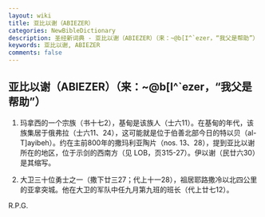 ```yaml
---
layout: wiki
title: 亚比以谢（ABIEZER）
categories: NewBibleDictionary
description: 圣经新词典 - 亚比以谢（ABIEZER）（来：~@b[I^`ezer，“我父是帮助”）
keywords: 亚比以谢, ABIEZER
comments: false
---
```


## 亚比以谢（ABIEZER）（来：~@b[I^`ezer，“我父是帮助”）

1. 玛拿西的一个宗族（书十七2），基甸是该族人（士六11）。在基甸的年代，该族集居于俄弗拉（士六11、24），这可能就是位于伯善北部今日的特以贝（al-T]ayibeh）。约在主前800年的撒玛利亚陶片（nos. 13、28），提到亚比以谢所在的地区，位于示剑的西南方（见 LOB，页315-27）。伊以谢（民廿六30）是其缩写。

2. 大卫三十位勇士之一（撒下廿三27；代上十一28），祖居耶路撒冷以北四公里的亚拿突城。他在大卫的军队中任九月第九班的班长（代上廿七12）。

R.P.G.
